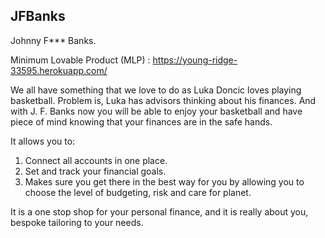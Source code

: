 ## JFBanks

Johnny F*** Banks.

Minimum Lovable Product (MLP) : https://young-ridge-33595.herokuapp.com/

We all have something that we love to do as Luka Doncic loves playing basketball. Problem is, Luka has advisors thinking about his finances. And with J. F. Banks now you will be able to enjoy your basketball and have piece of mind knowing that your finances are in the safe hands. 

It allows you to:
1) Connect all accounts in one place.
2) Set and track your financial goals.
3) Makes sure you get there in the best way for you by allowing you to choose the level of budgeting, risk and care for planet.

It is a one stop shop for your personal finance, and it is really about you, bespoke tailoring to your needs.
